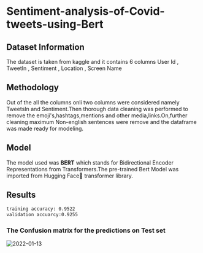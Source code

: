 # Sentiment-analysis-of-Covid-tweets-using-Bert

## Dataset Information
The dataset is taken from kaggle and it contains 6 columns User Id , TweetIn , Sentiment , Location , Screen Name

## Methodology
Out of the all the columns onli two columns were considered namely TweetsIn and Sentiment.Then thorough data cleaning was performed to remove the emoji's,hashtags,mentions and other media,links.On,further cleaning maximum Non-english sentences were remove and the dataframe was made ready for modeling.

## Model
The model used was **BERT** which stands for Bidirectional Encoder Representations from Transformers.The pre-trained Bert Model was imported from Hugging Face🤗 transformer library.

## Results
```bash
training accuracy: 0.9522 
validation accuarcy:0.9255
```
### The Confusion matrix for the predictions on Test set
![2022-01-13](https://user-images.githubusercontent.com/82788246/149298564-ff92430d-b082-4e45-8df8-c5cb1891609f.png)
